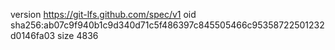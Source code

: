 version https://git-lfs.github.com/spec/v1
oid sha256:ab07c9f940b1c9d340d71c5f486397c845505466c95358722501232d0146fa03
size 4836

